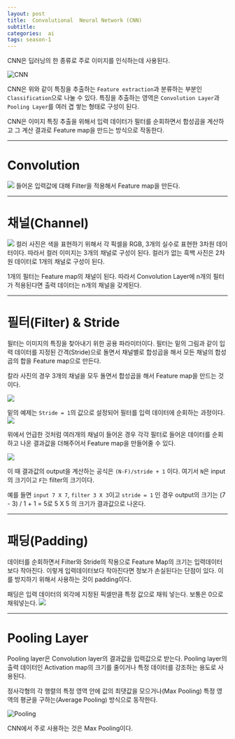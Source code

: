 ```yaml
---
layout: post
title:  Convolutional  Neural Network (CNN)
subtitle:   
categories:  ai
tags: season-1
---
```


CNN은 딥러닝의 한 종류로 주로 이미지를 인식하는데 사용된다.

![CNN](https://taewanmerepo.github.io/2018/01/cnn/head.png)

CNN은 위와 같이 특징을 추출하는 `Feature extraction`과 분류하는 부분인 `Classification`으로 나눌 수 있다.
특징을 추출하는 영역은 `Convolution Layer`과 `Pooling Layer`를 여러 겹 쌓는 형태로 구성이 된다.

CNN은 이미지 특징 추출을 위해서 입력 데이터가 필터를 순회하면서 합성곱을 계산하고 그 계산 결과로 Feature map을 만드는 방식으로 작동한다.
- - - 
# Convolution
![](http://deeplearning.stanford.edu/wiki/images/6/6c/Convolution_schematic.gif)
들어온 입력값에 대해 Filter을 적용해서 Feature map을 만든다.
- - -
# 채널(Channel)
![](https://taewanmerepo.github.io/2018/01/cnn/channel.jpg)
컬러 사진은 색을 표현하기 위해서 각 픽셀을 RGB, 3개의 실수로 표현한 3차원 데이터이다. 따라서 컬러 이미지는 3개의 채널로 구성이 된다.
컬러가 없는 흑백 사진은 2차원 데이터로 1개의 채널로 구성이 된다.

1개의 필터는 Feature map의 채널이 된다. 따라서 Convolution Layer에 n개의 필터가 적용된다면 출력 데이터는 n개의 채널을 갖게된다.
- - -
# 필터(Filter) &  Stride
필터는 이미지의 특징을 찾아내기 위한 공용 파라미터이다.
필터는 밑의 그림과 같이 입력 데이터를 지정된 간격(Stride)으로 돌면서 채널별로 합성곱을 해서 모든 채널의 합성곱의 합을 Feature map으로 만든다.

칼라 사진의 경우 3개의 채널을 모두 돌면서 합성곱을 해서 Feature map을 만드는 것이다.

![](https://taewanmerepo.github.io/2018/01/cnn/conv.png)

밑의 예제는 `Stride = 1`의 값으로 설정되어 필터를 입력 데이터에 순회하는 과정이다.
![](https://taewanmerepo.github.io/2018/01/cnn/filter.jpg)

위에서 언급한 것처럼 여러개의 채널이 들어온 경우 각각 필터로 들어온 데이터를 순회하고 나온 결과값을 더해주어서 Feature map을 만들어줄 수 있다.

![](https://taewanmerepo.github.io/2018/01/cnn/conv2.jpg)

이 때 결과값의 output을 계산하는 공식은 `(N-F)/stride + 1` 이다. 여기서 `N`은 input의 크기이고 `F`는 filter의 크기이다.

예를 들면 `input 7 X 7`, `filter 3 X 3`이고 `stride = 1` 인 경우 output의 크기는 (7 - 3) / 1 + 1 = 5로 5 X 5 의 크기가 결과값으로 나온다.

- - -

# 패딩(Padding)
데이터를 순회하면서 Filter와 Stride의 작용으로 Feature Map의 크기는 입력데이터보다 작아진다. 이렇게 입력데이터보다 작아진다면 정보가 손실된다는 단점이 있다. 이를 방지하기 위해서 사용하는 것이 padding이다. 

패딩은 입력 데이터의 외각에 지정된 픽셀만큼 특정 값으로 채워 넣는다. 보통은 0으로 채워넣는다.
![](https://taewanmerepo.github.io/2018/01/cnn/padding.png)

- - -

# Pooling Layer
Pooling layer은 Convolution layer의 결과값을 입력값으로 받는다. Pooling layer의 출력 데이터인 Activation map의 크기를 줄이거나 특정 데이터를 강조하는 용도로 사용된다.

정사각형의 각 행렬의 특정 영역 안에 값의 최댓값을 모으거나(Max Pooling) 특정 영역의 평균을 구하는(Average Pooling) 방식으로 동작한다.

![Pooling](https://taewanmerepo.github.io/2018/02/cnn/maxpulling.png)

CNN에서 주로 사용하는 것은 Max Pooling이다.